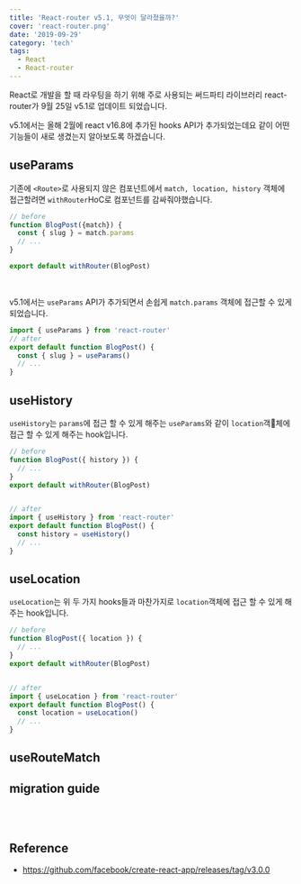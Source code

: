 ```yaml
---
title: 'React-router v5.1, 무엇이 달라졌을까?'
cover: 'react-router.png'
date: '2019-09-29'
category: 'tech'
tags:
  - React
  - React-router
---
```


React로 개발을 할 때 라우팅을 하기 위해 주로 사용되는 써드파티 라이브러리 react-router가 9월 25일 v5.1로 업데이트 되었습니다.

v5.1에서는 올해 2월에 react v16.8에 추가된 hooks API가 추가되었는데요 같이 어떤 기능들이 새로 생겼는지 알아보도록 하겠습니다.

## useParams

기존에 `<Route>`로 사용되지 않은 컴포넌트에서 `match, location, history` 객체에 접근할려면 `withRouter`HoC로 컴포넌트를 감싸줘야했습니다.

```javascript
// before
function BlogPost({match}) {
  const { slug } = match.params
  // ...
}

export default withRouter(BlogPost)
```

<br/>

v5.1에서는 `useParams` API가 추가되면서 손쉽게 `match.params` 객체에 접근할 수 있게 되었습니다.

```javascript
import { useParams } from 'react-router'
// after
export default function BlogPost() {
  const { slug } = useParams()
  // ...
}
```

## useHistory

`useHistory`는 `params`에 접근 할 수 있게 해주는 `useParams`와 같이 `location`객체에 접근 할 수 있게 해주는 hook입니다.

```javascript
// before
function BlogPost({ history }) {
  // ...
}
export default withRouter(BlogPost)


// after
import { useHistory } from 'react-router'
export default function BlogPost() {
  const history = useHistory()
  // ...
}
```

## useLocation

`useLocation`는 위 두 가지 hooks들과 마찬가지로 `location`객체에 접근 할 수 있게 해주는 hook입니다.

```javascript
// before
function BlogPost({ location }) {
  // ...
}
export default withRouter(BlogPost)


// after
import { useLocation } from 'react-router'
export default function BlogPost() {
  const location = useLocation()
  // ...
}
```

## useRouteMatch

## migration guide


<br>
<br>

## Reference

- https://github.com/facebook/create-react-app/releases/tag/v3.0.0
